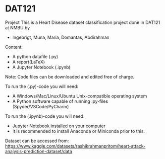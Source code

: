 # DAT121
Project
This is a Heart Disease dataset classification project done in DAT121 at NMBU by
- Ingebrigt, Muna, Maria, Domantas, Abdirahman

Content:
  - A python datafile (.py) 
  - A report(LaTeX)
  - A Jupyter Notebook (.ipynb)

Note:
Code files can be downloaded and edited free of charge.

To run the (.py)-code you will need:
- A Windows/Mac/Linux/Ubuntu Unix-compatible operating system
- A Python software capable of running .py-files (Spyder/VSCode/PyCharm)

To run the (.ipynb)-code you will need:
- Jupyter Notebook installed on your computer
- It is recommended to install Anaconda or Miniconda prior to this. 

Dataset can be accessed from:
https://www.kaggle.com/datasets/rashikrahmanpritom/heart-attack-analysis-prediction-dataset/data
